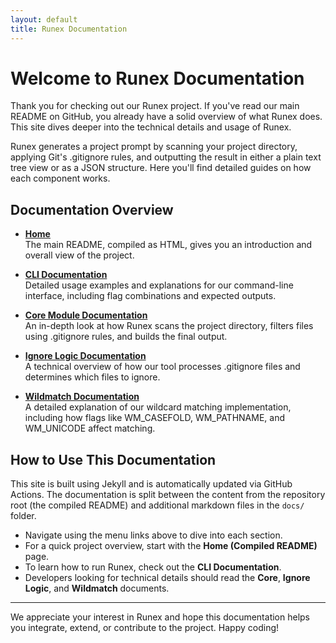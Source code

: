 ```yaml
---
layout: default
title: Runex Documentation
---
```


# Welcome to Runex Documentation

Thank you for checking out our Runex project. If you've read our main README on GitHub, you already have a solid overview of what Runex does. This site dives deeper into the technical details and usage of Runex.

Runex generates a project prompt by scanning your project directory, applying Git's .gitignore rules, and outputting the result in either a plain text tree view or as a JSON structure. Here you'll find detailed guides on how each component works.

## Documentation Overview

- **[Home](/README.html)**  
  The main README, compiled as HTML, gives you an introduction and overall view of the project.

- **[CLI Documentation](/cli.html)**  
  Detailed usage examples and explanations for our command-line interface, including flag combinations and expected outputs.

- **[Core Module Documentation](/core.html)**  
  An in-depth look at how Runex scans the project directory, filters files using .gitignore rules, and builds the final output.

- **[Ignore Logic Documentation](/ignore_logic.html)**  
  A technical overview of how our tool processes .gitignore files and determines which files to ignore.

- **[Wildmatch Documentation](/wildmatch.html)**  
  A detailed explanation of our wildcard matching implementation, including how flags like WM_CASEFOLD, WM_PATHNAME, and WM_UNICODE affect matching.

## How to Use This Documentation

This site is built using Jekyll and is automatically updated via GitHub Actions. The documentation is split between the content from the repository root (the compiled README) and additional markdown files in the `docs/` folder.

- Navigate using the menu links above to dive into each section.
- For a quick project overview, start with the **Home (Compiled README)** page.
- To learn how to run Runex, check out the **CLI Documentation**.
- Developers looking for technical details should read the **Core**, **Ignore Logic**, and **Wildmatch** documents.

---

We appreciate your interest in Runex and hope this documentation helps you integrate, extend, or contribute to the project. Happy coding!
